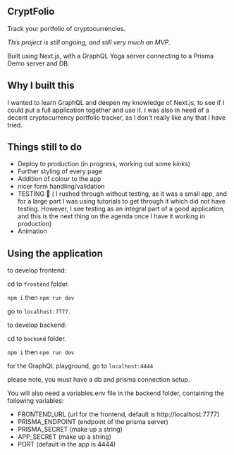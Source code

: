 ## CryptFolio

Track your portfolio of cryptocurrencies.

*This project is still ongoing, and still very much an MVP.*

Built using Next.js, with a GraphQL Yoga server connecting to a Prisma Demo server and DB.

## Why I built this

I wanted to learn GraphQL and deepen my knowledge of Next.js, to see if I could put a full application together and use it.
I was also in need of a decent cryptocurrency portfolio tracker, as I don't really like any that I have tried.

## Things still to do

- Deploy to production (in progress, working out some kinks)
- Further styling of every page
- Addition of colour to the app
- nicer form handling/validation
- TESTING :grimacing: ( I rushed through without testing, as it was a small app, and for a large part I was using tutorials to get through it which did not have testing. However, I see testing as an integral part of a good application, and this is the next thing on the agenda once I have it working in production)
- Animation

## Using the application

to develop frontend:

cd to `frontend` folder.

`npm i` then `npm run dev`

go to `localhost:7777`.

to develop backend:

cd to `backend` folder.

`npm i` then `npm run dev`

for the GraphQL playground, go to `localhost:4444`

please note, you must have a db and prisma connection setup. 

You will also need a variables.env file in the backend folder, containing the following variables:

- FRONTEND_URL (url for the frontend, default is http://localhost:7777)
- PRISMA_ENDPOINT (endpoint of the prisma server)
- PRISMA_SECRET (make up a string)
- APP_SECRET (make up a string)
- PORT (default in the app is 4444)
